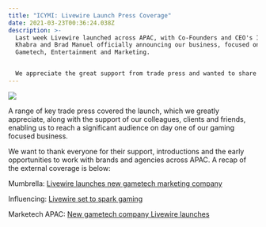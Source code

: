 ```yaml
---
title: "ICYMI: Livewire Launch Press Coverage"
date: 2021-03-23T00:36:24.038Z
description: >-
  Last week Livewire launched across APAC, with Co-Founders and CEO's Indy
  Khabra and Brad Manuel officially announcing our business, focused on
  Gametech, Entertainment and Marketing.


  We appreciate the great support from trade press and wanted to share the articles below from Mumbrella, Marketech APAC and Influencing below in case you missed them.
---
```

![](https://res.cloudinary.com/livewire-group/image/upload/v1616462028/Livewire_Headshot_pmkmxn.jpg)

A range of key trade press covered the launch, which we greatly appreciate, along with the support of our colleagues, clients and friends, enabling us to reach a significant audience on day one of our gaming focused business.

We want to thank everyone for their support, introductions and the early opportunities to work with brands and agencies across APAC. A recap of the external coverage is below:

Mumbrella: [Livewire launches new gametech marketing company](<[https://mumbrella.com.au/new-gametech-marketing-company-livewire-launches-673643](https://mumbrella.com.au/new-gametech-marketing-company-livewire-launches-673643 "https://mumbrella.com.au/new-gametech-marketing-company-livewire-launches-673643")>) [](https://mumbrella.com.au/new-gametech-marketing-company-livewire-launches-673643 "https\://mumbrella.com.au/new-gametech-marketing-company-livewire-launches-673643")

Influencing: [Livewire set to spark gaming](<[https://influencing.com/au/story/livewire-set-to-spark-esports](https://influencing.com/au/story/livewire-set-to-spark-esports "https://influencing.com/au/story/livewire-set-to-spark-esports")>) [](https://influencing.com/au/story/livewire-set-to-spark-esports "https\://influencing.com/au/story/livewire-set-to-spark-esports")

Marketech APAC: [New gametech company Livewire launches](<[https://www.linkedin.com/posts/marketech-apac_new-gametech-marketing-company-livewire-launches-activity-6777494182463447040-0UBc](https://www.linkedin.com/posts/marketech-apac_new-gametech-marketing-company-livewire-launches-activity-6777494182463447040-0UBc "https://www.linkedin.com/posts/marketech-apac_new-gametech-marketing-company-livewire-launches-activity-6777494182463447040-0UBc")>) [](https://www.linkedin.com/posts/marketech-apac_new-gametech-marketing-company-livewire-launches-activity-6777494182463447040-0UBc "https\://www.linkedin.com/posts/marketech-apac_new-gametech-marketing-company-livewire-launches-activity-6777494182463447040-0UBc")